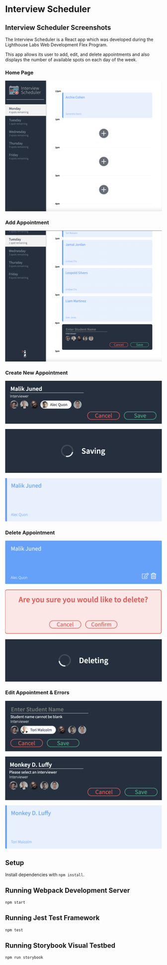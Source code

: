 # Interview Scheduler

## Interview Scheduler Screenshots


The Interview Scheduler is a React app which was developed during the Lighthouse Labs Web Development Flex Program.

This app allows its user to add, edit, and delete appointments and also displays the number of available spots on each day of the week.


### Home Page
!["Home page"](https://github.com/mjuned91/scheduler/blob/master/docs/1_home-page.png?raw=true)

### Add Appointment
!["Add appointment"](https://github.com/mjuned91/scheduler/blob/master/docs/2_add-new-appointment.png?raw=true)

### Create New Appointment
!["Create new appointment 1"](https://github.com/mjuned91/scheduler/blob/master/docs/3_add-details.png?raw=true)

!["Create new appointment 2"](https://github.com/mjuned91/scheduler/blob/master/docs/4_saving.png?raw=true)

!["Create new appointment 3"](https://github.com/mjuned91/scheduler/blob/master/docs/5_new-appointment-saved.png?raw=true)

### Delete Appointment
!["Delete appointment 1"](https://github.com/mjuned91/scheduler/blob/master/docs/6_edit-&-delete-options.png?raw=true)

!["Delete appointment 2"](https://github.com/mjuned91/scheduler/blob/master/docs/7_confirm-delete.png?raw=true)

!["Delete appointment 3"](https://github.com/mjuned91/scheduler/blob/master/docs/8_deleting.png?raw=true)

### Edit Appointment & Errors
!["Edit appointment & errors 1"](https://github.com/mjuned91/scheduler/blob/master/docs/10_error-add-name.png?raw=true)

!["Edit appointment & errors 2"](https://github.com/mjuned91/scheduler/blob/master/docs/11_error-add-interviewer.png?raw=true)

!["Edit appointment & errors 3"](https://github.com/mjuned91/scheduler/blob/master/docs/9_appointment-edited.png?raw=true)


## Setup

Install dependencies with `npm install`.

## Running Webpack Development Server

```sh
npm start
```

## Running Jest Test Framework

```sh
npm test
```

## Running Storybook Visual Testbed

```sh
npm run storybook
```

